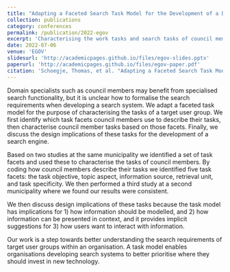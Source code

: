 ```yaml
---
title: "Adapting a Faceted Search Task Model for the Development of a Domain-Specific Council Information Search Engine"
collection: publications
category: conferences
permalink: /publication/2022-egov
excerpt: 'Characterising the work tasks and search tasks of council members to develop domain-specific search functionality'
date: 2022-07-06
venue: 'EGOV'
slidesurl: 'http://academicpages.github.io/files/egov-slides.pptx'
paperurl: 'http://academicpages.github.io/files/egov-paper.pdf'
citation: 'Schoegje, Thomas, et al. "Adapting a Faceted Search Task Model for the Development of a Domain-Specific Council Information Search Engine." International Conference on Electronic Government (pp. 402-418).'
---
```

Domain specialists such as council members may benefit from specialised search functionality, but it is unclear how to formalise the search requirements when developing a search system. We adapt a faceted task model for the purpose of characterising the tasks of a target user group. We first identify which task facets council members use to describe their tasks, then characterise council member tasks based on those facets. Finally, we discuss the design implications of these tasks for the development of a search engine.

Based on two studies at the same municipality we identified a set of task facets and used these to characterise the tasks of council members. By coding how council members describe their tasks we identified five task facets: the task objective, topic aspect, information source, retrieval unit, and task specificity. We then performed a third study at a second municipality where we found our results were consistent.

We then discuss design implications of these tasks because the task model has implications for 1) how information should be modelled, and 2) how information can be presented in context, and it provides implicit suggestions for 3) how users want to interact with information.

Our work is a step towards better understanding the search requirements of target user groups within an organisation. A task model enables organisations developing search systems to better prioritise where they should invest in new technology.
